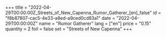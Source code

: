 +++
title = "2022-04-29T00:00:00Z_Streets_of_New_Capenna_Rumor_Gatherer_[en]_false"
id = "f8b87807-cac5-4e33-a8ed-a9ced0cd83a1"
date = "2022-04-29T00:00:00Z"
name = "Rumor Gatherer"
lang = ["en"]
price = "0.15"
quantity = 2
foil = false
set = "Streets of New Capenna"
+++
